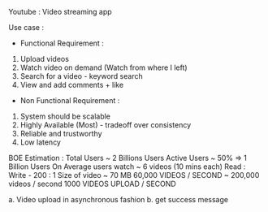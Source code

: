 <!-- Youtube -->
Youtube : Video streaming app

Use case : 
- Functional Requirement : 
1. Upload videos
2. Watch video on demand (Watch from where I left)
3. Search for a video - keyword search
4. View and add comments + like

- Non Functional Requirement : 
1. System should be scalable
2. Highly Available (Most) - tradeoff over consistency
3. Reliable and trustworthy
4. Low latency


BOE Estimation : 
Total Users ~ 2 Billions Users
Active Users ~ 50% => 1 Billion Users
On Average users watch ~ 6 videos (10 mins each)
Read : Write - 200 : 1
Size of video ~ 70 MB
60,000 VIDEOS / SECOND ~ 200,000 videos / second
1000 VIDEOS UPLOAD / SECOND


a. Video upload in asynchronous fashion
b. get success message





